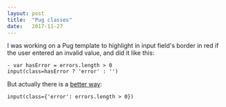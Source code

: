 ```yaml
---
layout: post
title:  "Pug classes"
date:   2017-11-27
---
```


I was working on a Pug template to highlight in input field's border in red
if the user entered an invalid value, and did it like this:

```
- var hasError = errors.length > 0
input(class=hasError ? 'error' : '')
```

But actually there is a [better way](https://pugjs.org/language/attributes.html#class-attributes):

```
input(class={'error': errors.length > 0})
```



